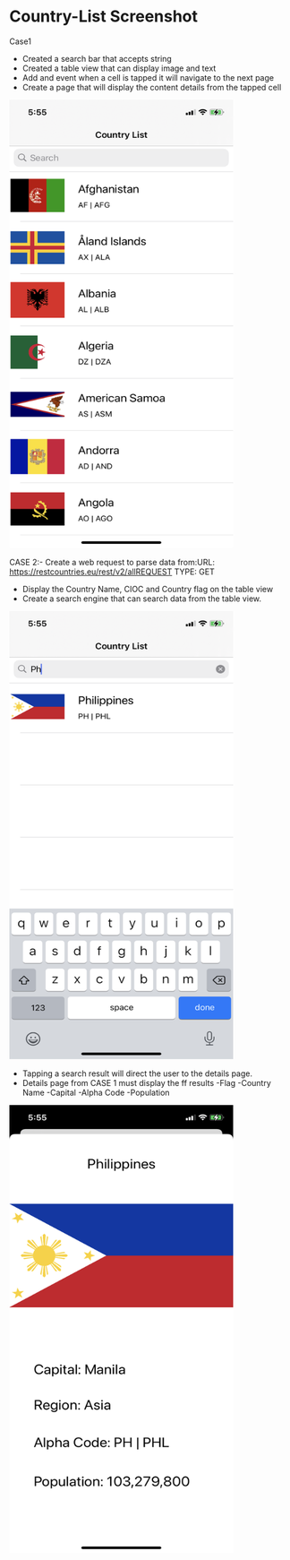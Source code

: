 # Country-List Screenshot

Case1
- Created a search bar that accepts string
- Created a table view that can display image and text
- Add and event when a cell is tapped it will navigate to the next page
- Create a page that will display the content details from the tapped cell
<img src="/Documentation/pic1.png" width="400" height="800">

CASE 2:- Create a web request to parse data from:URL: https://restcountries.eu/rest/v2/allREQUEST 
TYPE: GET
- Display the Country Name, CIOC and Country flag on the table view
- Create a search engine that can search data from the table view.

<img src="/Documentation/pic2.png" width="400" height="800">


- Tapping a search result will direct the user to the details page. 
- Details page from CASE 1 must display the ff results
-Flag
-Country Name
-Capital
-Alpha Code
-Population

<img src="/Documentation/pic3.png" width="400" height="800">
